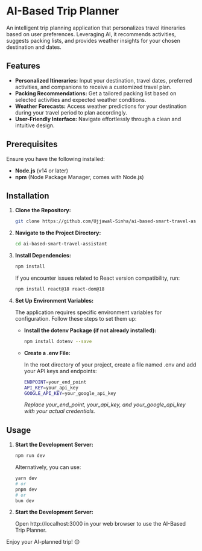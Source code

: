 # AI-Based Trip Planner

An intelligent trip planning application that personalizes travel itineraries based on user preferences. Leveraging AI, it recommends activities, suggests packing lists, and provides weather insights for your chosen destination and dates.

## Features

- **Personalized Itineraries:** Input your destination, travel dates, preferred activities, and companions to receive a customized travel plan.
- **Packing Recommendations:** Get a tailored packing list based on selected activities and expected weather conditions.
- **Weather Forecasts:** Access weather predictions for your destination during your travel period to plan accordingly.
- **User-Friendly Interface:** Navigate effortlessly through a clean and intuitive design.

## Prerequisites

Ensure you have the following installed:

- **Node.js** (v14 or later)
- **npm** (Node Package Manager, comes with Node.js)

## Installation

1. **Clone the Repository:**

   ```bash
   git clone https://github.com/Ujjawal-Sinha/ai-based-smart-travel-assistant.git

2. **Navigate to the Project Directory:**

   ```bash
   cd ai-based-smart-travel-assistant

3. **Install Dependencies:**

   ```bash
   npm install
   ```
   If you encounter issues related to React version compatibility, run:
   ```bash
   npm install react@18 react-dom@18

 4. **Set Up Environment Variables:**  


    The application requires specific environment variables for configuration. Follow these steps to set them up:

      - **Install the dotenv Package (if not already installed):**
      
          ```bash
          npm install dotenv --save
          ```

      - **Create a .env File:**


           In the root directory of your project, create a file named .env and add your API keys and endpoints:

         ```bash
         ENDPOINT=your_end_point
         API_KEY=your_api_key
         GOOGLE_API_KEY=your_google_api_key
         ```
           *Replace your_end_point, your_api_key, and your_google_api_key with your actual credentials.*


## Usage

  1. **Start the Development Server:**

     ```bash
     npm run dev
     ```
     
     Alternatively, you can use:
     ```bash
     yarn dev
     # or
     pnpm dev
     # or
     bun dev
     ```

  2. **Start the Development Server:**

      Open http://localhost:3000 in your web browser to use the AI-Based Trip Planner.




  Enjoy your AI-planned trip! 😊  
